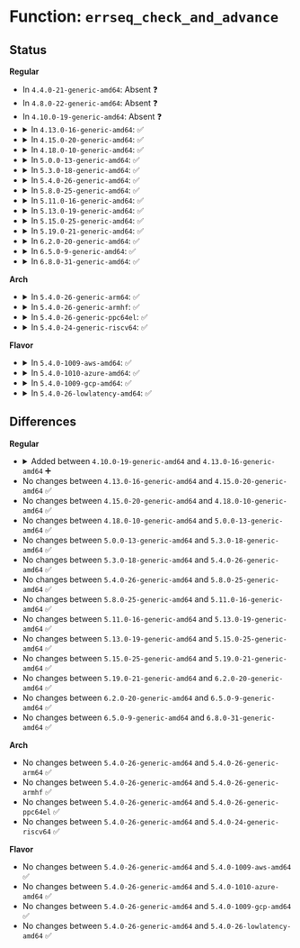 # Function: <code>errseq_check_and_advance</code>

## Status
<b>Regular</b>
<ul>
<li>
In <code>4.4.0-21-generic-amd64</code>: Absent ❓
</li>
<li>
In <code>4.8.0-22-generic-amd64</code>: Absent ❓
</li>
<li>
In <code>4.10.0-19-generic-amd64</code>: Absent ❓
</li>
<li>
<details>
<summary>In <code>4.13.0-16-generic-amd64</code>: ✅</summary>

```c
int errseq_check_and_advance(errseq_t * eseq, errseq_t * since)
```

```json
{
  "name": "errseq_check_and_advance",
  "collision_type": "Unique Global",
  "inline_type": "No",
  "funcs": [
    {
      "addr": 18446744071583483520,
      "name": "errseq_check_and_advance",
      "external": true,
      "loc": "lib/errseq.c:176",
      "file": "lib/errseq.c",
      "inline": "seen, unknown",
      "caller_inline": [],
      "caller_func": [
        "mm/filemap.c:file_check_and_advance_wb_err"
      ]
    }
  ],
  "symbols": [
    {
      "addr": 18446744071583483520,
      "name": "errseq_check_and_advance",
      "section": ".text",
      "bind": "STB_GLOBAL",
      "size": 41
    }
  ]
}
```
</details>
</li>
<li>
<details>
<summary>In <code>4.15.0-20-generic-amd64</code>: ✅</summary>

```c
int errseq_check_and_advance(errseq_t * eseq, errseq_t * since)
```

```json
{
  "name": "errseq_check_and_advance",
  "collision_type": "Unique Global",
  "inline_type": "No",
  "funcs": [
    {
      "addr": 18446744071583664528,
      "name": "errseq_check_and_advance",
      "external": true,
      "loc": "lib/errseq.c:174",
      "file": "lib/errseq.c",
      "inline": "seen, unknown",
      "caller_inline": [],
      "caller_func": [
        "mm/filemap.c:file_check_and_advance_wb_err"
      ]
    }
  ],
  "symbols": [
    {
      "addr": 18446744071583664528,
      "name": "errseq_check_and_advance",
      "section": ".text",
      "bind": "STB_GLOBAL",
      "size": 55
    }
  ]
}
```
</details>
</li>
<li>
<details>
<summary>In <code>4.18.0-10-generic-amd64</code>: ✅</summary>

```c
int errseq_check_and_advance(errseq_t * eseq, errseq_t * since)
```

```json
{
  "name": "errseq_check_and_advance",
  "collision_type": "Unique Global",
  "inline_type": "No",
  "funcs": [
    {
      "addr": 18446744071583882240,
      "name": "errseq_check_and_advance",
      "external": true,
      "loc": "lib/errseq.c:174",
      "file": "lib/errseq.c",
      "inline": "seen, unknown",
      "caller_inline": [],
      "caller_func": [
        "mm/filemap.c:file_check_and_advance_wb_err"
      ]
    }
  ],
  "symbols": [
    {
      "addr": 18446744071583882240,
      "name": "errseq_check_and_advance",
      "section": ".text",
      "bind": "STB_GLOBAL",
      "size": 55
    }
  ]
}
```
</details>
</li>
<li>
<details>
<summary>In <code>5.0.0-13-generic-amd64</code>: ✅</summary>

```c
int errseq_check_and_advance(errseq_t * eseq, errseq_t * since)
```

```json
{
  "name": "errseq_check_and_advance",
  "collision_type": "Unique Global",
  "inline_type": "No",
  "funcs": [
    {
      "addr": 18446744071583966416,
      "name": "errseq_check_and_advance",
      "external": true,
      "loc": "lib/errseq.c:174",
      "file": "lib/errseq.c",
      "inline": "seen, unknown",
      "caller_inline": [],
      "caller_func": [
        "mm/filemap.c:file_check_and_advance_wb_err"
      ]
    }
  ],
  "symbols": [
    {
      "addr": 18446744071583966416,
      "name": "errseq_check_and_advance",
      "section": ".text",
      "bind": "STB_GLOBAL",
      "size": 55
    }
  ]
}
```
</details>
</li>
<li>
<details>
<summary>In <code>5.3.0-18-generic-amd64</code>: ✅</summary>

```c
int errseq_check_and_advance(errseq_t * eseq, errseq_t * since)
```

```json
{
  "name": "errseq_check_and_advance",
  "collision_type": "Unique Global",
  "inline_type": "No",
  "funcs": [
    {
      "addr": 18446744071584146272,
      "name": "errseq_check_and_advance",
      "external": true,
      "loc": "lib/errseq.c:174",
      "file": "lib/errseq.c",
      "inline": "seen, unknown",
      "caller_inline": [],
      "caller_func": [
        "mm/filemap.c:file_check_and_advance_wb_err"
      ]
    }
  ],
  "symbols": [
    {
      "addr": 18446744071584146272,
      "name": "errseq_check_and_advance",
      "section": ".text",
      "bind": "STB_GLOBAL",
      "size": 36
    }
  ]
}
```
</details>
</li>
<li>
<details>
<summary>In <code>5.4.0-26-generic-amd64</code>: ✅</summary>

```c
int errseq_check_and_advance(errseq_t * eseq, errseq_t * since)
```

```json
{
  "name": "errseq_check_and_advance",
  "collision_type": "Unique Global",
  "inline_type": "No",
  "funcs": [
    {
      "addr": 18446744071584268928,
      "name": "errseq_check_and_advance",
      "external": true,
      "loc": "lib/errseq.c:174",
      "file": "lib/errseq.c",
      "inline": "seen, unknown",
      "caller_inline": [],
      "caller_func": [
        "mm/filemap.c:file_check_and_advance_wb_err"
      ]
    }
  ],
  "symbols": [
    {
      "addr": 18446744071584268928,
      "name": "errseq_check_and_advance",
      "section": ".text",
      "bind": "STB_GLOBAL",
      "size": 36
    }
  ]
}
```
</details>
</li>
<li>
<details>
<summary>In <code>5.8.0-25-generic-amd64</code>: ✅</summary>

```c
int errseq_check_and_advance(errseq_t * eseq, errseq_t * since)
```

```json
{
  "name": "errseq_check_and_advance",
  "collision_type": "Unique Global",
  "inline_type": "No",
  "funcs": [
    {
      "addr": 18446744071584676848,
      "name": "errseq_check_and_advance",
      "external": true,
      "loc": "lib/errseq.c:174",
      "file": "lib/errseq.c",
      "inline": "seen, unknown",
      "caller_inline": [],
      "caller_func": [
        "mm/filemap.c:file_check_and_advance_wb_err",
        "fs/sync.c:__ia32_sys_syncfs",
        "fs/sync.c:__x64_sys_syncfs",
        "fs/ext4/ext4_jbd2.c:ext4_check_bdev_write_error",
        "fs/ext4/super.c:ext4_remount",
        "fs/ext4/super.c:ext4_fill_super"
      ]
    }
  ],
  "symbols": [
    {
      "addr": 18446744071584676848,
      "name": "errseq_check_and_advance",
      "section": ".text",
      "bind": "STB_GLOBAL",
      "size": 36
    }
  ]
}
```
</details>
</li>
<li>
<details>
<summary>In <code>5.11.0-16-generic-amd64</code>: ✅</summary>

```c
int errseq_check_and_advance(errseq_t * eseq, errseq_t * since)
```

```json
{
  "name": "errseq_check_and_advance",
  "collision_type": "Unique Global",
  "inline_type": "No",
  "funcs": [
    {
      "addr": 18446744071584794464,
      "name": "errseq_check_and_advance",
      "external": true,
      "loc": "lib/errseq.c:175",
      "file": "lib/errseq.c",
      "inline": "seen, unknown",
      "caller_inline": [],
      "caller_func": [
        "mm/filemap.c:file_check_and_advance_wb_err",
        "fs/sync.c:__ia32_sys_syncfs",
        "fs/sync.c:__x64_sys_syncfs",
        "fs/ext4/ext4_jbd2.c:ext4_check_bdev_write_error",
        "fs/ext4/super.c:ext4_fill_super"
      ]
    }
  ],
  "symbols": [
    {
      "addr": 18446744071584794464,
      "name": "errseq_check_and_advance",
      "section": ".text",
      "bind": "STB_GLOBAL",
      "size": 36
    }
  ]
}
```
</details>
</li>
<li>
<details>
<summary>In <code>5.13.0-19-generic-amd64</code>: ✅</summary>

```c
int errseq_check_and_advance(errseq_t * eseq, errseq_t * since)
```

```json
{
  "name": "errseq_check_and_advance",
  "collision_type": "Unique Global",
  "inline_type": "No",
  "funcs": [
    {
      "addr": 18446744071584838608,
      "name": "errseq_check_and_advance",
      "external": true,
      "loc": "lib/errseq.c:175",
      "file": "lib/errseq.c",
      "inline": "seen, unknown",
      "caller_inline": [],
      "caller_func": [
        "mm/filemap.c:file_check_and_advance_wb_err",
        "fs/sync.c:__ia32_sys_syncfs",
        "fs/sync.c:__x64_sys_syncfs",
        "fs/ext4/ext4_jbd2.c:__ext4_journal_get_write_access",
        "fs/ext4/super.c:ext4_fill_super"
      ]
    }
  ],
  "symbols": [
    {
      "addr": 18446744071584838608,
      "name": "errseq_check_and_advance",
      "section": ".text",
      "bind": "STB_GLOBAL",
      "size": 36
    }
  ]
}
```
</details>
</li>
<li>
<details>
<summary>In <code>5.15.0-25-generic-amd64</code>: ✅</summary>

```c
int errseq_check_and_advance(errseq_t * eseq, errseq_t * since)
```

```json
{
  "name": "errseq_check_and_advance",
  "collision_type": "Unique Global",
  "inline_type": "No",
  "funcs": [
    {
      "addr": 18446744071585257984,
      "name": "errseq_check_and_advance",
      "external": true,
      "loc": "lib/errseq.c:175",
      "file": "lib/errseq.c",
      "inline": "seen, unknown",
      "caller_inline": [],
      "caller_func": [
        "mm/filemap.c:file_check_and_advance_wb_err",
        "fs/sync.c:__ia32_sys_syncfs",
        "fs/sync.c:__ia32_sys_syncfs",
        "fs/sync.c:__ia32_sys_syncfs",
        "fs/sync.c:__x64_sys_syncfs",
        "fs/sync.c:__x64_sys_syncfs",
        "fs/sync.c:__x64_sys_syncfs",
        "fs/ext4/ext4_jbd2.c:__ext4_journal_get_write_access",
        "fs/ext4/super.c:ext4_fill_super"
      ]
    }
  ],
  "symbols": [
    {
      "addr": 18446744071585257984,
      "name": "errseq_check_and_advance",
      "section": ".text",
      "bind": "STB_GLOBAL",
      "size": 36
    }
  ]
}
```
</details>
</li>
<li>
<details>
<summary>In <code>5.19.0-21-generic-amd64</code>: ✅</summary>

```c
int errseq_check_and_advance(errseq_t * eseq, errseq_t * since)
```

```json
{
  "name": "errseq_check_and_advance",
  "collision_type": "Unique Global",
  "inline_type": "No",
  "funcs": [
    {
      "addr": 18446744071586100624,
      "name": "errseq_check_and_advance",
      "external": true,
      "loc": "lib/errseq.c:175",
      "file": "lib/errseq.c",
      "inline": "seen, unknown",
      "caller_inline": [],
      "caller_func": [
        "mm/filemap.c:file_check_and_advance_wb_err",
        "fs/sync.c:__ia32_sys_syncfs",
        "fs/sync.c:__x64_sys_syncfs",
        "fs/ext4/ext4_jbd2.c:__ext4_journal_get_write_access",
        "fs/ext4/super.c:__ext4_fill_super"
      ]
    }
  ],
  "symbols": [
    {
      "addr": 18446744071586100624,
      "name": "errseq_check_and_advance",
      "section": ".text",
      "bind": "STB_GLOBAL",
      "size": 48
    }
  ]
}
```
</details>
</li>
<li>
<details>
<summary>In <code>6.2.0-20-generic-amd64</code>: ✅</summary>

```c
int errseq_check_and_advance(errseq_t * eseq, errseq_t * since)
```

```json
{
  "name": "errseq_check_and_advance",
  "collision_type": "Unique Global",
  "inline_type": "No",
  "funcs": [
    {
      "addr": 18446744071587085440,
      "name": "errseq_check_and_advance",
      "external": true,
      "loc": "lib/errseq.c:175",
      "file": "lib/errseq.c",
      "inline": "seen, unknown",
      "caller_inline": [],
      "caller_func": [
        "mm/filemap.c:file_check_and_advance_wb_err",
        "fs/sync.c:__ia32_sys_syncfs",
        "fs/sync.c:__x64_sys_syncfs",
        "fs/ext4/ext4_jbd2.c:__ext4_journal_get_write_access",
        "fs/ext4/super.c:__ext4_fill_super"
      ]
    }
  ],
  "symbols": [
    {
      "addr": 18446744071587085440,
      "name": "errseq_check_and_advance",
      "section": ".text",
      "bind": "STB_GLOBAL",
      "size": 48
    }
  ]
}
```
</details>
</li>
<li>
<details>
<summary>In <code>6.5.0-9-generic-amd64</code>: ✅</summary>

```c
int errseq_check_and_advance(errseq_t * eseq, errseq_t * since)
```

```json
{
  "name": "errseq_check_and_advance",
  "collision_type": "Unique Global",
  "inline_type": "No",
  "funcs": [
    {
      "addr": 18446744071587344448,
      "name": "errseq_check_and_advance",
      "external": true,
      "loc": "lib/errseq.c:175",
      "file": "lib/errseq.c",
      "inline": "seen, unknown",
      "caller_inline": [],
      "caller_func": [
        "mm/filemap.c:file_check_and_advance_wb_err",
        "fs/sync.c:__ia32_sys_syncfs",
        "fs/sync.c:__x64_sys_syncfs",
        "fs/ext4/ext4_jbd2.c:__ext4_journal_get_write_access",
        "fs/ext4/super.c:__ext4_fill_super"
      ]
    }
  ],
  "symbols": [
    {
      "addr": 18446744071587344448,
      "name": "errseq_check_and_advance",
      "section": ".text",
      "bind": "STB_GLOBAL",
      "size": 48
    }
  ]
}
```
</details>
</li>
<li>
<details>
<summary>In <code>6.8.0-31-generic-amd64</code>: ✅</summary>

```c
int errseq_check_and_advance(errseq_t * eseq, errseq_t * since)
```

```json
{
  "name": "errseq_check_and_advance",
  "collision_type": "Unique Global",
  "inline_type": "No",
  "funcs": [
    {
      "addr": 18446744071587627904,
      "name": "errseq_check_and_advance",
      "external": true,
      "loc": "lib/errseq.c:175",
      "file": "lib/errseq.c",
      "inline": "seen, unknown",
      "caller_inline": [],
      "caller_func": [
        "mm/filemap.c:file_check_and_advance_wb_err",
        "fs/sync.c:__ia32_sys_syncfs",
        "fs/sync.c:__x64_sys_syncfs",
        "fs/ext4/ext4_jbd2.c:__ext4_journal_get_write_access",
        "fs/ext4/super.c:__ext4_fill_super",
        "fs/jbd2/journal.c:journal_init_common"
      ]
    }
  ],
  "symbols": [
    {
      "addr": 18446744071587627904,
      "name": "errseq_check_and_advance",
      "section": ".text",
      "bind": "STB_GLOBAL",
      "size": 48
    }
  ]
}
```
</details>
</li>
</ul>
<b>Arch</b>
<ul>
<li>
<details>
<summary>In <code>5.4.0-26-generic-arm64</code>: ✅</summary>

```c
int errseq_check_and_advance(errseq_t * eseq, errseq_t * since)
```

```json
{
  "name": "errseq_check_and_advance",
  "collision_type": "Unique Global",
  "inline_type": "No",
  "funcs": [
    {
      "addr": 18446603336496152920,
      "name": "errseq_check_and_advance",
      "external": true,
      "loc": "lib/errseq.c:174",
      "file": "lib/errseq.c",
      "inline": "seen, unknown",
      "caller_inline": [],
      "caller_func": [
        "mm/filemap.c:file_check_and_advance_wb_err"
      ]
    }
  ],
  "symbols": [
    {
      "addr": 18446603336496152920,
      "name": "errseq_check_and_advance",
      "section": ".text",
      "bind": "STB_GLOBAL",
      "size": 124
    }
  ]
}
```
</details>
</li>
<li>
<details>
<summary>In <code>5.4.0-26-generic-armhf</code>: ✅</summary>

```c
int errseq_check_and_advance(errseq_t * eseq, errseq_t * since)
```

```json
{
  "name": "errseq_check_and_advance",
  "collision_type": "Unique Global",
  "inline_type": "No",
  "funcs": [
    {
      "addr": 3229473476,
      "name": "errseq_check_and_advance",
      "external": true,
      "loc": "lib/errseq.c:174",
      "file": "lib/errseq.c",
      "inline": "seen, unknown",
      "caller_inline": [],
      "caller_func": [
        "mm/filemap.c:file_check_and_advance_wb_err"
      ]
    }
  ],
  "symbols": [
    {
      "addr": 3229473476,
      "name": "errseq_check_and_advance",
      "section": ".text",
      "bind": "STB_GLOBAL",
      "size": 104
    }
  ]
}
```
</details>
</li>
<li>
<details>
<summary>In <code>5.4.0-26-generic-ppc64el</code>: ✅</summary>

```c
int errseq_check_and_advance(errseq_t * eseq, errseq_t * since)
```

```json
{
  "name": "errseq_check_and_advance",
  "collision_type": "Unique Global",
  "inline_type": "No",
  "funcs": [
    {
      "addr": 13835058055290414032,
      "name": "errseq_check_and_advance",
      "external": true,
      "loc": "lib/errseq.c:174",
      "file": "lib/errseq.c",
      "inline": "seen, unknown",
      "caller_inline": [],
      "caller_func": [
        "mm/filemap.c:file_check_and_advance_wb_err"
      ]
    }
  ],
  "symbols": [
    {
      "addr": 13835058055290414032,
      "name": "errseq_check_and_advance",
      "section": ".text",
      "bind": "STB_GLOBAL",
      "size": 88
    }
  ]
}
```
</details>
</li>
<li>
<details>
<summary>In <code>5.4.0-24-generic-riscv64</code>: ✅</summary>

```c
int errseq_check_and_advance(errseq_t * eseq, errseq_t * since)
```

```json
{
  "name": "errseq_check_and_advance",
  "collision_type": "Unique Global",
  "inline_type": "No",
  "funcs": [
    {
      "addr": 18446743936275206064,
      "name": "errseq_check_and_advance",
      "external": true,
      "loc": "lib/errseq.c:174",
      "file": "lib/errseq.c",
      "inline": "seen, unknown",
      "caller_inline": [],
      "caller_func": [
        "mm/filemap.c:file_check_and_advance_wb_err"
      ]
    }
  ],
  "symbols": [
    {
      "addr": 18446743936275206064,
      "name": "errseq_check_and_advance",
      "section": ".text",
      "bind": "STB_GLOBAL",
      "size": 68
    }
  ]
}
```
</details>
</li>
</ul>
<b>Flavor</b>
<ul>
<li>
<details>
<summary>In <code>5.4.0-1009-aws-amd64</code>: ✅</summary>

```c
int errseq_check_and_advance(errseq_t * eseq, errseq_t * since)
```

```json
{
  "name": "errseq_check_and_advance",
  "collision_type": "Unique Global",
  "inline_type": "No",
  "funcs": [
    {
      "addr": 18446744071584237664,
      "name": "errseq_check_and_advance",
      "external": true,
      "loc": "lib/errseq.c:174",
      "file": "lib/errseq.c",
      "inline": "seen, unknown",
      "caller_inline": [],
      "caller_func": [
        "mm/filemap.c:file_check_and_advance_wb_err"
      ]
    }
  ],
  "symbols": [
    {
      "addr": 18446744071584237664,
      "name": "errseq_check_and_advance",
      "section": ".text",
      "bind": "STB_GLOBAL",
      "size": 36
    }
  ]
}
```
</details>
</li>
<li>
<details>
<summary>In <code>5.4.0-1010-azure-amd64</code>: ✅</summary>

```c
int errseq_check_and_advance(errseq_t * eseq, errseq_t * since)
```

```json
{
  "name": "errseq_check_and_advance",
  "collision_type": "Unique Global",
  "inline_type": "No",
  "funcs": [
    {
      "addr": 18446744071584172864,
      "name": "errseq_check_and_advance",
      "external": true,
      "loc": "lib/errseq.c:174",
      "file": "lib/errseq.c",
      "inline": "seen, unknown",
      "caller_inline": [],
      "caller_func": [
        "mm/filemap.c:file_check_and_advance_wb_err"
      ]
    }
  ],
  "symbols": [
    {
      "addr": 18446744071584172864,
      "name": "errseq_check_and_advance",
      "section": ".text",
      "bind": "STB_GLOBAL",
      "size": 36
    }
  ]
}
```
</details>
</li>
<li>
<details>
<summary>In <code>5.4.0-1009-gcp-amd64</code>: ✅</summary>

```c
int errseq_check_and_advance(errseq_t * eseq, errseq_t * since)
```

```json
{
  "name": "errseq_check_and_advance",
  "collision_type": "Unique Global",
  "inline_type": "No",
  "funcs": [
    {
      "addr": 18446744071584221424,
      "name": "errseq_check_and_advance",
      "external": true,
      "loc": "lib/errseq.c:174",
      "file": "lib/errseq.c",
      "inline": "seen, unknown",
      "caller_inline": [],
      "caller_func": [
        "mm/filemap.c:file_check_and_advance_wb_err"
      ]
    }
  ],
  "symbols": [
    {
      "addr": 18446744071584221424,
      "name": "errseq_check_and_advance",
      "section": ".text",
      "bind": "STB_GLOBAL",
      "size": 36
    }
  ]
}
```
</details>
</li>
<li>
<details>
<summary>In <code>5.4.0-26-lowlatency-amd64</code>: ✅</summary>

```c
int errseq_check_and_advance(errseq_t * eseq, errseq_t * since)
```

```json
{
  "name": "errseq_check_and_advance",
  "collision_type": "Unique Global",
  "inline_type": "No",
  "funcs": [
    {
      "addr": 18446744071584326256,
      "name": "errseq_check_and_advance",
      "external": true,
      "loc": "lib/errseq.c:174",
      "file": "lib/errseq.c",
      "inline": "seen, unknown",
      "caller_inline": [],
      "caller_func": [
        "mm/filemap.c:file_check_and_advance_wb_err"
      ]
    }
  ],
  "symbols": [
    {
      "addr": 18446744071584326256,
      "name": "errseq_check_and_advance",
      "section": ".text",
      "bind": "STB_GLOBAL",
      "size": 36
    }
  ]
}
```
</details>
</li>
</ul>

## Differences
<b>Regular</b>
<ul>
<li>
<details>
<summary>Added between <code>4.10.0-19-generic-amd64</code> and <code>4.13.0-16-generic-amd64</code> ➕</summary>

```c
int errseq_check_and_advance(errseq_t * eseq, errseq_t * since)
```
</details>
</li>
<li>
No changes between <code>4.13.0-16-generic-amd64</code> and <code>4.15.0-20-generic-amd64</code> ✅
</li>
<li>
No changes between <code>4.15.0-20-generic-amd64</code> and <code>4.18.0-10-generic-amd64</code> ✅
</li>
<li>
No changes between <code>4.18.0-10-generic-amd64</code> and <code>5.0.0-13-generic-amd64</code> ✅
</li>
<li>
No changes between <code>5.0.0-13-generic-amd64</code> and <code>5.3.0-18-generic-amd64</code> ✅
</li>
<li>
No changes between <code>5.3.0-18-generic-amd64</code> and <code>5.4.0-26-generic-amd64</code> ✅
</li>
<li>
No changes between <code>5.4.0-26-generic-amd64</code> and <code>5.8.0-25-generic-amd64</code> ✅
</li>
<li>
No changes between <code>5.8.0-25-generic-amd64</code> and <code>5.11.0-16-generic-amd64</code> ✅
</li>
<li>
No changes between <code>5.11.0-16-generic-amd64</code> and <code>5.13.0-19-generic-amd64</code> ✅
</li>
<li>
No changes between <code>5.13.0-19-generic-amd64</code> and <code>5.15.0-25-generic-amd64</code> ✅
</li>
<li>
No changes between <code>5.15.0-25-generic-amd64</code> and <code>5.19.0-21-generic-amd64</code> ✅
</li>
<li>
No changes between <code>5.19.0-21-generic-amd64</code> and <code>6.2.0-20-generic-amd64</code> ✅
</li>
<li>
No changes between <code>6.2.0-20-generic-amd64</code> and <code>6.5.0-9-generic-amd64</code> ✅
</li>
<li>
No changes between <code>6.5.0-9-generic-amd64</code> and <code>6.8.0-31-generic-amd64</code> ✅
</li>
</ul>
<b>Arch</b>
<ul>
<li>
No changes between <code>5.4.0-26-generic-amd64</code> and <code>5.4.0-26-generic-arm64</code> ✅
</li>
<li>
No changes between <code>5.4.0-26-generic-amd64</code> and <code>5.4.0-26-generic-armhf</code> ✅
</li>
<li>
No changes between <code>5.4.0-26-generic-amd64</code> and <code>5.4.0-26-generic-ppc64el</code> ✅
</li>
<li>
No changes between <code>5.4.0-26-generic-amd64</code> and <code>5.4.0-24-generic-riscv64</code> ✅
</li>
</ul>
<b>Flavor</b>
<ul>
<li>
No changes between <code>5.4.0-26-generic-amd64</code> and <code>5.4.0-1009-aws-amd64</code> ✅
</li>
<li>
No changes between <code>5.4.0-26-generic-amd64</code> and <code>5.4.0-1010-azure-amd64</code> ✅
</li>
<li>
No changes between <code>5.4.0-26-generic-amd64</code> and <code>5.4.0-1009-gcp-amd64</code> ✅
</li>
<li>
No changes between <code>5.4.0-26-generic-amd64</code> and <code>5.4.0-26-lowlatency-amd64</code> ✅
</li>
</ul>
